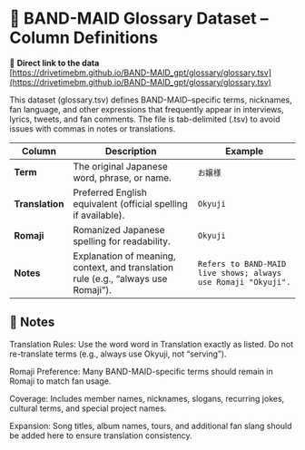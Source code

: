 # 📖 BAND-MAID Glossary Dataset – Column Definitions #

🔗 **Direct link to the data**  
[https://drivetimebm.github.io/BAND-MAID_gpt/glossary/glossary.tsv](https://drivetimebm.github.io/BAND-MAID_gpt/glossary/glossary.tsv)

This dataset (glossary.tsv) defines BAND-MAID–specific terms, nicknames, fan language, and other expressions that frequently appear in interviews, lyrics, tweets, and fan comments.
The file is tab-delimited (.tsv) to avoid issues with commas in notes or translations.

| Column          | Description                                                                        | Example                                                       |
| --------------- | ---------------------------------------------------------------------------------- | ------------------------------------------------------------- |
| **Term**        | The original Japanese word, phrase, or name.                                       | `お嬢様`                                                         |
| **Translation** | Preferred English equivalent (official spelling if available).                     | `Okyuji`                                                      |
| **Romaji**      | Romanized Japanese spelling for readability.                                       | `Okyuji`                                                      |
| **Notes**       | Explanation of meaning, context, and translation rule (e.g., “always use Romaji”). | `Refers to BAND-MAID live shows; always use Romaji "Okyuji".` |

## 📝 Notes ##

Translation Rules: Use the word word in Translation exactly as listed. Do not re-translate terms (e.g., always use Okyuji, not “serving”).

Romaji Preference: Many BAND-MAID-specific terms should remain in Romaji to match fan usage.

Coverage: Includes member names, nicknames, slogans, recurring jokes, cultural terms, and special project names.

Expansion: Song titles, album names, tours, and additional fan slang should be added here to ensure translation consistency.
